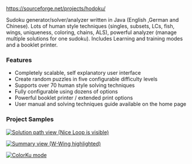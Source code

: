 https://sourceforge.net/projects/hodoku/

Sudoku generator/solver/analyzer written in Java (English ,German and Chinese). Lots of human style techniques (singles, subsets, LCs, fish, wings, uniqueness, coloring, chains, ALS), powerful analyzer (manage multiple solutions for one sudoku). Includes Learning and training modes and a booklet printer.

### Features

- Completely scalable, self explanatory user interface
- Create random puzzles in five configurable difficulty levels
- Supports over 70 human style solving techniques
- Fully configurable using dozens of options
- Powerful booklet printer / extended print options
- User manual and solving techniques guide available on the home page

### Project Samples

[![Solution path view (Nice Loop is visible)](https://a.fsdn.com/con/app/proj/hodoku/screenshots/scr02_en_wi.jpg/245/183/1)](https://a.fsdn.com/con/app/proj/hodoku/screenshots/scr02_en_wi.jpg/max/max/1)

[![Summary view (W-Wing highlighted)](https://a.fsdn.com/con/app/proj/hodoku/screenshots/scr03_en_wi.jpg/245/183/1)](https://a.fsdn.com/con/app/proj/hodoku/screenshots/scr03_en_wi.jpg/max/max/1)

[![ColorKu mode](https://a.fsdn.com/con/app/proj/hodoku/screenshots/scr04_en_wi.jpg/245/183/1)](https://a.fsdn.com/con/app/proj/hodoku/screenshots/scr04_en_wi.jpg/max/max/1)